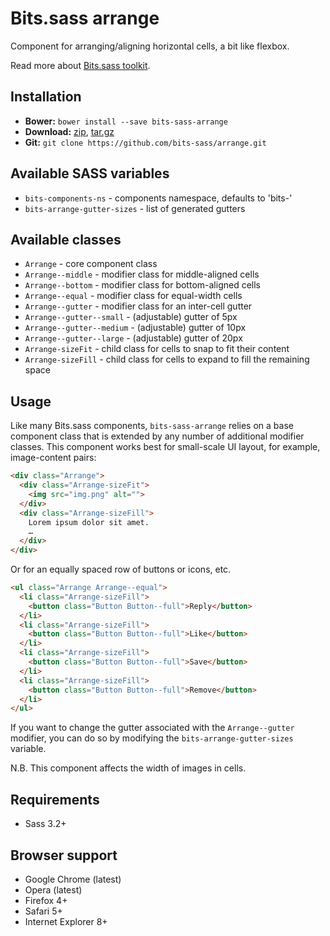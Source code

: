 # Bits.sass arrange

Component for arranging/aligning horizontal cells, a bit like flexbox.

Read more about [Bits.sass toolkit](https://github.com/bits-sass/bits.sass).

## Installation

* __Bower:__ `bower install --save bits-sass-arrange`
* __Download:__ [zip](https://github.com/bits-sass/arrange/zipball/master), [tar.gz](https://github.com/bits-sass/arrange/tarball/master)
* __Git:__ `git clone https://github.com/bits-sass/arrange.git`

## Available SASS variables

* `bits-components-ns` - components namespace, defaults to 'bits-'
* `bits-arrange-gutter-sizes` - list of generated gutters

## Available classes

* `Arrange` - core component class
* `Arrange--middle` - modifier class for middle-aligned cells
* `Arrange--bottom` - modifier class for bottom-aligned cells
* `Arrange--equal` - modifier class for equal-width cells
* `Arrange--gutter` - modifier class for an inter-cell gutter
* `Arrange--gutter--small` - (adjustable) gutter of 5px
* `Arrange--gutter--medium` - (adjustable) gutter of 10px
* `Arrange--gutter--large` - (adjustable) gutter of 20px
* `Arrange-sizeFit` - child class for cells to snap to fit their content
* `Arrange-sizeFill` - child class for cells to expand to fill the remaining space

## Usage

Like many Bits.sass components, `bits-sass-arrange` relies on a base component
class that is extended by any number of additional modifier classes.
This component works best for small-scale UI layout, for example, image-content
pairs:

```html
<div class="Arrange">
  <div class="Arrange-sizeFit">
    <img src="img.png" alt="">
  </div>
  <div class="Arrange-sizeFill">
    Lorem ipsum dolor sit amet.
    …
  </div>
</div>
```

Or for an equally spaced row of buttons or icons, etc.

```html
<ul class="Arrange Arrange--equal">
  <li class="Arrange-sizeFill">
    <button class="Button Button--full">Reply</button>
  </li>
  <li class="Arrange-sizeFill">
    <button class="Button Button--full">Like</button>
  </li>
  <li class="Arrange-sizeFill">
    <button class="Button Button--full">Save</button>
  </li>
  <li class="Arrange-sizeFill">
    <button class="Button Button--full">Remove</button>
  </li>
</ul>
```

If you want to change the gutter associated with the `Arrange--gutter`
modifier, you can do so by modifying the `bits-arrange-gutter-sizes` variable.

N.B. This component affects the width of images in cells.

## Requirements

* Sass 3.2+

## Browser support

* Google Chrome (latest)
* Opera (latest)
* Firefox 4+
* Safari 5+
* Internet Explorer 8+